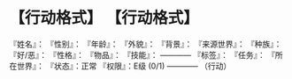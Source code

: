 # 【行动格式】 【行动格式】
『姓名』：
『性别』：
『年龄』：
『外貌』：
『背景』：
『来源世界』：
『种族』：
『好/恶』：
『性格』：
『物品』：
『技能』：
————
『标签』：
『任务』：
『所在世界』：
『状态』：正常
『权限』：E级 (0/1)
————
（行动）